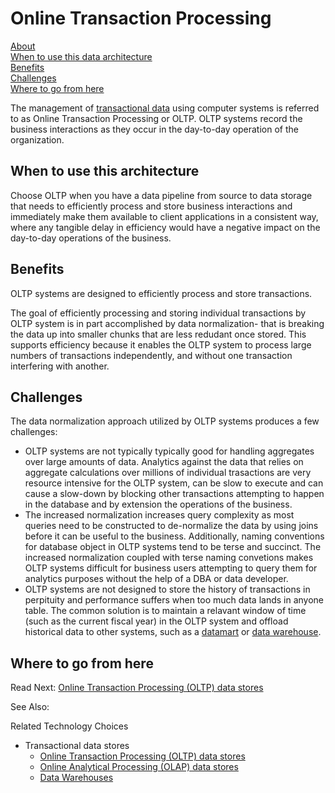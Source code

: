 # Online Transaction Processing

[About]()  
[When to use this data architecture](#whentouse)  
[Benefits](#benefits)  
[Challenges](#challenges)   
[Where to go from here](#wheretogo)  

<a name="about"></a>
The management of [transactional data](../common-architectures/transactional-data.md) using computer systems is referred to as Online Transaction Processing or OLTP. OLTP systems record the business interactions as they occur in the day-to-day operation of the organization.

## <a name="whentouse"></a>When to use this architecture
Choose OLTP when you have a data pipeline from source to data storage that needs to efficiently process and store business interactions and immediately make them available to client applications in a consistent way, where any tangible delay in efficiency would have a negative impact on the day-to-day operations of the business.  

## <a name="benefits"></a>Benefits
OLTP systems are designed to efficiently process and store transactions. 

The goal of efficiently processing and storing individual transactions by OLTP system is in part accomplished by data normalization- that is breaking the data up into smaller chunks that are less redudant once stored. This supports efficiency because it enables the OLTP system to process large numbers of transactions independently, and without one transaction interfering with another. 

## <a name="challenges"></a>Challenges
The data normalization approach utilized by OLTP systems produces a few challenges:
- OLTP systems are not typically typically good for handling aggregates over large amounts of data. Analytics against the data that relies on aggregate calculations over millions of individual trasactions are very resource intensive for the OLTP system, can be slow to execute and can cause a slow-down by blocking other transactions attempting to happen in the database and by extension the operations of the business. 
- The increased normalization increases query complexity as most queries need to be constructed to de-normalize the data by using joins before it can be useful to the business. Additionally, naming conventions for database object in OLTP systems tend to be terse and succinct. The increased normalization coupled with terse naming convetions makes OLTP systems difficult for business users attempting to query them for analytics purposes without the help of a DBA or data developer. 
- OLTP systems are not designed to store the history of transactions in perpituity and performance suffers when too much data lands in anyone table. The common solution is to maintain a relavant window of time (such as the current fiscal year) in the OLTP system and offload historical data to other systems, such as a [datamart](./data-mart.md) or [data warehouse](./data-warehouse.md).


## <a name="wheretogo"></a>Where to go from here
Read Next:
[Online Transaction Processing (OLTP) data stores](../technology-choices/oltp-data-stores.md)

See Also:

Related Technology Choices
- Transactional data stores
    - [Online Transaction Processing (OLTP) data stores](../technology-choices/oltp-data-stores.md)
    - [Online Analytical Processing (OLAP) data stores](../technology-choices/olap-data-stores.md)
    - [Data Warehouses](../technology-choices/data-warehouses.md)